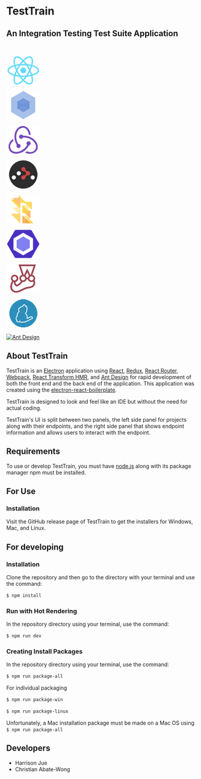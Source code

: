 # TestTrain
## An Integration Testing Test Suite Application
<br/>

[![React](/internals/img/react-padded-90.png)](https://facebook.github.io/react/)

[![Webpack](/internals/img/webpack-padded-90.png)](https://webpack.github.io/)

[![Redux](/internals/img/redux-padded-90.png)](http://redux.js.org/)

[![React Router](/internals/img/react-router-padded-90.png)](https://github.com/ReactTraining/react-router)

[![Flow](/internals/img/flow-padded-90.png)](https://flowtype.org/)

[![ESLint](/internals/img/eslint-padded-90.png)](http://eslint.org/)

[![Jest](/internals/img/jest-padded-90.png)](https://facebook.github.io/jest/)

[![Yarn](/internals/img/yarn-padded-90.png)](https://yarnpkg.com/)

[![Ant Design](https://bang.gallerycdn.vsassets.io/extensions/bang/antd-snippets/0.0.8/1504075239450/Microsoft.VisualStudio.Services.Icons.Default)](https://ant.design/)

## About TestTrain

TestTrain is an [Electron](http://electron.atom.io/) application using  [React](https://facebook.github.io/react/), [Redux](https://github.com/reactjs/redux), [React Router](https://github.com/reactjs/react-router), [Webpack](http://webpack.github.io/docs/), [React Transform HMR](https://github.com/gaearon/react-transform-hmr), and [Ant Design](https://ant.design/) for rapid development of both the front end and the back end of the application. This application was created using the [electron-react-boilerplate](https://github.com/chentsulin/electron-react-boilerplate).

TestTrain is designed to look and feel like an IDE but without the need for actual coding.

TestTrain's UI is split between two panels, the left side panel for projects along with their endpoints, and the right side panel that shows endpoint information and allows users to interact with the endpoint.

## Requirements

To use or develop TestTrain, you must have [node.js](https://nodejs.org/en/) along with its package manager npm must be installed.

## For Use

### Installation

Visit the GitHub release page of TestTrain to get the installers for Windows, Mac, and Linux.

## For developing

### Installation

Clone the repository and then go to the directory with your terminal and use the command:

```bash
$ npm install
```

### Run with Hot Rendering

In the repository directory using your terminal, use the command:

```bash
$ npm run dev
```

### Creating Install Packages

In the repository directory using your terminal, use the command:

```bash
$ npm run package-all
```

For individual packaging

```bash
$ npm run package-win
```

```bash
$ npm run package-linux
```

Unfortunately, a Mac installation package must be made on a Mac OS using `$ npm run package-all`

## Developers

- Harrison Jue
- Christian Abate-Wong
